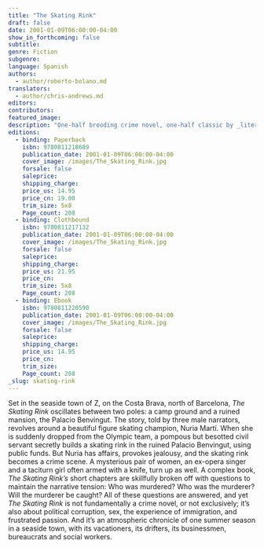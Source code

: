 ```yaml
---
title: "The Skating Rink"
draft: false
date: 2001-01-09T06:00:00-04:00
show_in_forthcoming: false
subtitle:
genre: Fiction
subgenre:
language: Spanish
authors:
  - author/roberto-bolano.md
translators:
  - author/chris-andrews.md
editors:
contributors:
featured_image:
description: "One-half brooding crime novel, one-half classic by _literature's new patron saint_ (Sam Anderson, _New York Magazine_) "
editions:
  - binding: Paperback
    isbn: 9780811218689
    publication_date: 2001-01-09T06:00:00-04:00
    cover_image: /images/The_Skating_Rink.jpg
    forsale: false
    saleprice:
    shipping_charge:
    price_us: 14.95
    price_cn: 19.00
    trim_size: 5x8
    Page_count: 208
  - binding: Clothbound
    isbn: 9780811217132
    publication_date: 2001-01-09T06:00:00-04:00
    cover_image: /images/The_Skating_Rink.jpg
    forsale: false
    saleprice:
    shipping_charge:
    price_us: 21.95
    price_cn:
    trim_size: 5x8
    Page_count: 208
  - binding: Ebook
    isbn: 9780811220590
    publication_date: 2001-01-09T06:00:00-04:00
    cover_image: /images/The_Skating_Rink.jpg
    forsale: false
    saleprice:
    shipping_charge:
    price_us: 14.95
    price_cn:
    trim_size:
    Page_count: 208
_slug: skating-rink
---
```


Set in the seaside town of Z, on the Costa Brava, north of Barcelona, _The Skating Rink_ oscillates between two poles: a camp ground and a ruined mansion, the Palacio Benvingut. The story, told by three male narrators, revolves around a beautiful figure skating champion, Nuria Martí. When she is suddenly dropped from the Olympic team, a pompous but besotted civil servant secretly builds a skating rink in the ruined Palacio Benvingut, using public funds. But Nuria has affairs, provokes jealousy, and the skating rink becomes a crime scene. A mysterious pair of women, an ex-opera singer and a taciturn girl often armed with a knife, turn up as well. A complex book, _The Skating Rink’s_ short chapters are skillfully broken off with questions to maintain the narrative tension: Who was murdered? Who was the murderer? Will the murderer be caught? All of these questions are answered, and yet _The Skating Rink_ is not fundamentally a crime novel, or not exclusively; it’s also about political corruption, sex, the experience of immigration, and frustrated passion. And it’s an atmospheric chronicle of one summer season in a seaside town, with its vacationers, its drifters, its businessmen, bureaucrats and social workers.

